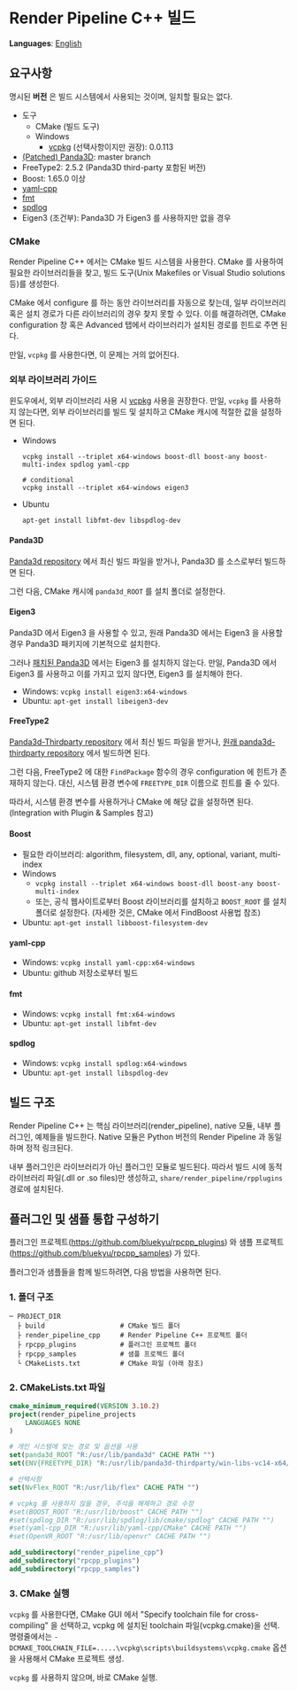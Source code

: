 # Render Pipeline C++ 빌드
**Languages**: [English](../build_rpcpp.md)

## 요구사항
명시된 **버전** 은 빌드 시스템에서 사용되는 것이며, 일치할 필요는 없다.

- 도구
  - CMake (빌드 도구)
  - Windows
    - [vcpkg](https://github.com/Microsoft/vcpkg) (선택사항이지만 권장): 0.0.113
- [(Patched) Panda3D](https://github.com/bluekyu/panda3d): master branch
- FreeType2: 2.5.2 (Panda3D third-party 포함된 버전)
- Boost: 1.65.0 이상
- [yaml-cpp](https://github.com/jbeder/yaml-cpp)
- [fmt](https://github.com/fmtlib/fmt)
- [spdlog](https://github.com/gabime/spdlog)
- Eigen3 (조건부): Panda3D 가 Eigen3 를 사용하지만 없을 경우



### CMake
Render Pipeline C++ 에서는 CMake 빌드 시스템을 사용한다.
CMake 를 사용하여 필요한 라이브러리들을 찾고, 빌드 도구(Unix Makefiles or Visual Studio solutions 등)를 생성한다.

CMake 에서 configure 를 하는 동안 라이브러리를 자동으로 찾는데, 일부 라이브러리 혹은 설치 경로가 다른 라이브러리의 경우
찾지 못할 수 있다. 이를 해결하려면, CMake configuration 창 혹은 Advanced 탭에서 라이브러리가 설치된 경로를 힌트로 주면 된다.

만일, `vcpkg` 를 사용한다면, 이 문제는 거의 없어진다.

### 외부 라이브러리 가이드
윈도우에서, 외부 라이브러리 사용 시 [vcpkg](https://github.com/Microsoft/vcpkg) 사용을 권장한다.
만일, `vcpkg` 를 사용하지 않는다면, 외부 라이브러리를 빌드 및 설치하고 CMake 캐시에 적절한 값을 설정하면 된다.

- Windows
  ```
  vcpkg install --triplet x64-windows boost-dll boost-any boost-multi-index spdlog yaml-cpp

  # conditional
  vcpkg install --triplet x64-windows eigen3
  ```

- Ubuntu
  ```
  apt-get install libfmt-dev libspdlog-dev
  ```


#### Panda3D
[Panda3d repository](https://github.com/bluekyu/panda3d) 에서 최신 빌드 파일을 받거나,
Panda3D 를 소스로부터 빌드하면 된다.

그런 다음, CMake 캐시에 `panda3d_ROOT` 를 설치 폴더로 설정한다.

#### Eigen3
Panda3D 에서 Eigen3 을 사용할 수 있고, 원래 Panda3D 에서는 Eigen3 을 사용할 경우 Panda3D 패키지에 기본적으로 설치한다.

그러나 [패치된 Panda3D](https://github.com/bluekyu/panda3d) 에서는 Eigen3 를 설치하지 않는다.
만일, Panda3D 에서 Eigen3 를 사용하고 이를 가지고 있지 않다면, Eigen3 를 설치해야 한다.

- Windows: `vcpkg install eigen3:x64-windows`
- Ubuntu: `apt-get install libeigen3-dev`

#### FreeType2
[Panda3d-Thirdparty repository](https://github.com/bluekyu/panda3d-thirdparty) 에서
최신 빌드 파일을 받거나,
[원래 panda3d-thirdparty repository](https://github.com/rdb/panda3d-thirdparty) 에서 빌드하면 된다.

그런 다음, FreeType2 에 대한 `FindPackage` 함수의 경우 configuration 에 힌트가 존재하지 않는다.
대신, 시스템 환경 변수에 `FREETYPE_DIR` 이름으로 힌트를 줄 수 있다.

따라서, 시스템 환경 변수를 사용하거나 CMake 에 해당 값을 설정하면 된다. (Integration with Plugin & Samples 참고)

#### Boost
- 필요한 라이브러리: algorithm, filesystem, dll, any, optional, variant, multi-index
- Windows
  - `vcpkg install --triplet x64-windows boost-dll boost-any boost-multi-index`
  - 또는, 공식 웹사이트로부터 Boost 라이브러리를 설치하고 `BOOST_ROOT` 를 설치 폴더로 설정한다.
    (자세한 것은, CMake 에서 FindBoost 사용법 참조)
- Ubuntu: `apt-get install libboost-filesystem-dev`

#### yaml-cpp
- Windows: `vcpkg install yaml-cpp:x64-windows`
- Ubuntu: github 저장소로부터 빌드

#### fmt
- Windows: `vcpkg install fmt:x64-windows`
- Ubuntu: `apt-get install libfmt-dev`

#### spdlog
- Windows: `vcpkg install spdlog:x64-windows`
- Ubuntu: `apt-get install libspdlog-dev`



## 빌드 구조
Render Pipeline C++ 는 핵심 라이브러리(render_pipeline), native 모듈, 내부 플러그인, 예제들을 빌드한다.
Native 모듈은 Python 버전의 Render Pipeline 과 동일하며 정적 링크된다.

내부 플러그인은 라이브러리가 아닌 플러그인 모듈로 빌드된다. 따라서 빌드 시에 동적 라이브러리 파일(.dll or .so files)만 생성하고,
`share/render_pipeline/rpplugins` 경로에 설치된다.



## 플러그인 및 샘플 통합 구성하기
플러그인 프로젝트(https://github.com/bluekyu/rpcpp_plugins) 와
샘플 프로젝트(https://github.com/bluekyu/rpcpp_samples) 가 있다.

플러그인과 샘플들을 함께 빌드하려면, 다음 방법을 사용하면 된다.

### 1. 폴더 구조
```
─ PROJECT_DIR
  ├ build                   # CMake 빌드 폴더
  ├ render_pipeline_cpp     # Render Pipeline C++ 프로젝트 폴더
  ├ rpcpp_plugins           # 플러그인 프로젝트 폴더
  ├ rpcpp_samples           # 샘플 프로젝드 폴더
  └ CMakeLists.txt          # CMake 파일 (아래 참조)
```

### 2. CMakeLists.txt 파일
```.cmake
cmake_minimum_required(VERSION 3.10.2)
project(render_pipeline_projects
    LANGUAGES NONE
)

# 개인 시스템에 맞는 경로 및 옵션을 사용
set(panda3d_ROOT "R:/usr/lib/panda3d" CACHE PATH "")
set(ENV{FREETYPE_DIR} "R:/usr/lib/panda3d-thirdparty/win-libs-vc14-x64/freetype")

# 선택사항
set(NvFlex_ROOT "R:/usr/lib/flex" CACHE PATH "")

# vcpkg 를 사용하지 않을 경우, 주석을 해제하고 경로 수정
#set(BOOST_ROOT "R:/usr/lib/boost" CACHE PATH "")
#set(spdlog_DIR "R:/usr/lib/spdlog/lib/cmake/spdlog" CACHE PATH "")
#set(yaml-cpp_DIR "R:/usr/lib/yaml-cpp/CMake" CACHE PATH "")
#set(OpenVR_ROOT "R:/usr/lib/openvr" CACHE PATH "")

add_subdirectory("render_pipeline_cpp")
add_subdirectory("rpcpp_plugins")
add_subdirectory("rpcpp_samples")
```

### 3. CMake 실행
`vcpkg` 를 사용한다면, CMake GUI 에서 "Specify toolchain file for cross-compiling" 을 선택하고,
vcpkg 에 설치된 toolchain 파일(vcpkg.cmake)을 선택.
명령줄에서는 `-DCMAKE_TOOLCHAIN_FILE=.....\vcpkg\scripts\buildsystems\vcpkg.cmake` 옵션을
사용해서 CMake 프로젝트 생성.

`vcpkg` 를 사용하지 않으며, 바로 CMake 실행.
